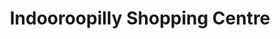 ---
title: "Indooroopilly Shopping Centre"
url: /brisbane/indooroopilly-shopping-centre/
shop: mall
---